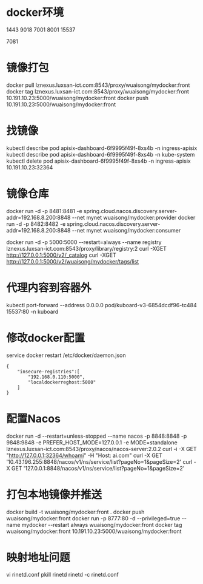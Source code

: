 # docker环境

1443
9018
7001
8001
15537

7081

# 镜像打包

docker pull lznexus.luxsan-ict.com:8543/proxy/wuaisong/mydocker:front
docker tag lznexus.luxsan-ict.com:8543/proxy/wuaisong/mydocker:front 10.191.10.23:5000/wuaisong/mydocker:front
docker push 10.191.10.23:5000/wuaisong/mydocker:front

# 找镜像

kubectl describe pod apisix-dashboard-6f9995f49f-8xs4b -n ingress-apisix
kubectl describe pod apisix-dashboard-6f9995f49f-8xs4b -n kube-system
kubectl delete pod apisix-dashboard-6f9995f49f-8xs4b -n ingress-apisix
10.191.10.23:32364

# 镜像仓库

docker run -d -p 8481:8481 -e spring.cloud.nacos.discovery.server-addr=192.168.8.200:8848 --net mynet wuaisong/mydocker:provider
docker run -d -p 8482:8482 -e spring.cloud.nacos.discovery.server-addr=192.168.8.200:8848 --net mynet wuaisong/mydocker:consumer

docker run -d -p 5000:5000 --restart=always --name registry lznexus.luxsan-ict.com:8543/proxy/library/registry:2
curl -XGET http://127.0.0.1:5000/v2/_catalog
curl -XGET http://127.0.0.1:5000/v2/wuaisong/mydocker/tags/list

# 代理内容到容器外

kubectl port-forward --address 0.0.0.0 pod/kuboard-v3-6854dcdf96-tc484 15537:80 -n kuboard

# 修改docker配置

service docker restart
/etc/docker/daemon.json
```
{ 
	"insecure-registries":[
		"192.168.0.110:5000",
		"localdockerreghost:5000"
	] 
}
```

# 配置Nacos

docker run -d --restart=unless-stopped --name nacos -p 8848:8848 -p 9848:9848 -e PREFER_HOST_MODE=127.0.0.1 -e MODE=standalone lznexus.luxsan-ict.com:8543/proxy/nacos/nacos-server:2.0.2
curl -i -X GET "http://127.0.0.1:32364/whoami" -H "Host: ai.com"
curl -X GET '10.43.196.255:8848/nacos/v1/ns/service/list?pageNo=1&pageSize=2'
curl -X GET '127.0.0.1:8848/nacos/v1/ns/service/list?pageNo=1&pageSize=2'

# 打包本地镜像并推送
docker build -t wuaisong/mydocker:front .
docker push wuaisong/mydocker:front
docker run -p 8777:80 -d --privileged=true --name mydocker --restart always wuaisong/mydocker:front
docker tag wuaisong/mydocker:front 10.191.10.23:5000/wuaisong/mydocker:front

# 映射地址问题

vi rinetd.conf
pkill rinetd
rinetd -c rinetd.conf 





















